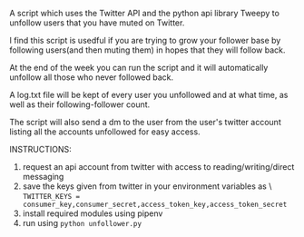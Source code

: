 A script which uses the Twitter API and the python api library Tweepy to unfollow users that you have muted on Twitter.

I find this script is usedful if you are trying to grow your follower base by following users(and then muting them) in hopes that they will follow back.

At the end of the week you can run the script and it will automatically unfollow all those who never followed back. 




A log.txt file will be kept of every user you unfollowed and at what time, as well as their following-follower count.

The script will also send a dm to the user from the user's twitter account listing all the accounts unfollowed for easy access.


INSTRUCTIONS:
1. request an api account from twitter with access to reading/writing/direct messaging
2. save the keys given from twitter in your environment variables as
  \ `TWITTER_KEYS = consumer_key,consumer_secret,access_token_key,access_token_secret`
3. install required modules using pipenv
4. run using `python unfollower.py`
